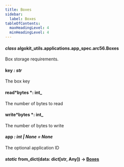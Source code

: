 ```yaml
---
title: Boxes
sidebar:
  label: Boxes
tableOfContents:
  maxHeadingLevel: 4
  minHeadingLevel: 4
---
```


#### _class_ algokit_utils.applications.app_spec.arc56.Boxes

Box storage requirements.

#### key _: str_

The box key

#### read*bytes *: int\_

The number of bytes to read

#### write*bytes *: int\_

The number of bytes to write

#### app _: int | None_ _= None_

The optional application ID

#### _static_ from_dict(data: dict[str, Any]) → [Boxes](#algokit_utils.applications.app_spec.arc56.Boxes)
